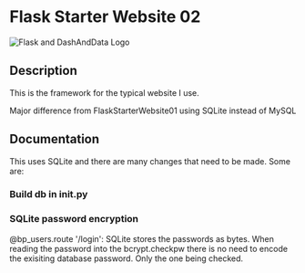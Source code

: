 # Flask Starter Website 02

![Flask and DashAndData Logo](https://venturer.dashanddata.com/website_assets_images/dd_and_flask_02-400x209.png)

## Description
This is the framework for the typical website I use.

Major difference from FlaskStarterWebsite01
using SQLite instead of MySQL


## Documentation
This uses SQLite and there are many changes that need to be made. Some are:

### Build db in __init__.py

### SQLite password encryption
@bp_users.route '/login':
SQLite stores the passwords as bytes. When reading the password into the bcrypt.checkpw there is no need to encode the exisiting database password. Only the one being checked.
